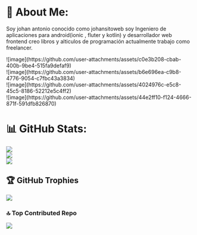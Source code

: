 # 💫 About Me:
Soy johan antonio conocido como johansitoweb soy Ingeniero de aplicaciones para android(ionic , fluter y kotlin) y  desarrollador web frontend creo libros y alticulos de programación actualmente trabajo como freelancer.
<link href="https://cdn.jsdelivr.net/npm/bootstrap@5.3.3/dist/css/bootstrap.min.css" rel="stylesheet" integrity="sha384-QWTKZyjpPEjISv5WaRU9OFeRpok6YctnYmDr5pNlyT2bRjXh0JMhjY6hW+ALEwIH" crossorigin="anonymous">
<div class="row">
  <div class="col-sm-3">
    ![image](https://github.com/user-attachments/assets/c0e3b208-cbab-400b-9be4-515fa9defaf9)
  </div>
   <div class="col-sm-3">
     ![image](https://github.com/user-attachments/assets/b6e696ea-c9b8-4776-9054-c7fbc43a3834)
   </div>
  <div class="col-sm-3">
    ![image](https://github.com/user-attachments/assets/4024976c-e5c8-45c5-8186-52212e5c4ff2)
  </div> 
  <div class="col-sm-3">
    ![image](https://github.com/user-attachments/assets/44e2ff10-f124-4666-871f-591dfb826870)
  </div>
</div>






# 📊 GitHub Stats:
![](https://github-readme-stats.vercel.app/api?username=Johansitoweb&theme=radical&hide_border=true&include_all_commits=false&count_private=false)<br/>
![](https://github-readme-streak-stats.herokuapp.com/?user=Johansitoweb&theme=radical&hide_border=true)<br/>
![](https://github-readme-stats.vercel.app/api/top-langs/?username=Johansitoweb&theme=radical&hide_border=true&include_all_commits=false&count_private=false&layout=compact)

## 🏆 GitHub Trophies
![](https://github-profile-trophy.vercel.app/?username=Johansitoweb&theme=radical&no-frame=true&no-bg=true&margin-w=4)

### 🔝 Top Contributed Repo
![](https://github-contributor-stats.vercel.app/api?username=Johansitoweb&limit=5&theme=radical&combine_all_yearly_contributions=true)

<!-- Proudly created with GPRM ( https://gprm.itsvg.in ) -->

